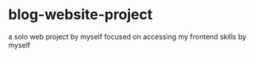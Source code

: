 # blog-website-project
a solo web project by myself focused on accessing my frontend skills by myself
